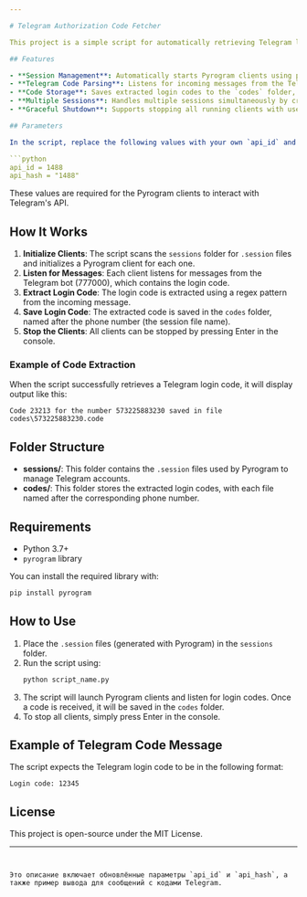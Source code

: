 ```yaml
---

# Telegram Authorization Code Fetcher

This project is a simple script for automatically retrieving Telegram login codes from sessions using the Pyrogram library. It listens to incoming messages from Telegram's official number (777000) and extracts the login code using a regular expression. Once the code is found, it is saved to a file for each phone number.

## Features

- **Session Management**: Automatically starts Pyrogram clients using pre-existing session files stored in the `sessions` folder.
- **Telegram Code Parsing**: Listens for incoming messages from the Telegram bot (user 777000) and extracts the login code using a regex pattern.
- **Code Storage**: Saves extracted login codes to the `codes` folder, with each code stored in a file named after the corresponding phone number.
- **Multiple Sessions**: Handles multiple sessions simultaneously by creating a Pyrogram client for each `.session` file found in the `sessions` folder.
- **Graceful Shutdown**: Supports stopping all running clients with user input.

## Parameters

In the script, replace the following values with your own `api_id` and `api_hash` from Telegram:

```python
api_id = 1488
api_hash = "1488"
```

These values are required for the Pyrogram clients to interact with Telegram's API.

## How It Works

1. **Initialize Clients**: The script scans the `sessions` folder for `.session` files and initializes a Pyrogram client for each one.
2. **Listen for Messages**: Each client listens for messages from the Telegram bot (777000), which contains the login code.
3. **Extract Login Code**: The login code is extracted using a regex pattern from the incoming message.
4. **Save Login Code**: The extracted code is saved in the `codes` folder, named after the phone number (the session file name).
5. **Stop the Clients**: All clients can be stopped by pressing Enter in the console.

### Example of Code Extraction

When the script successfully retrieves a Telegram login code, it will display output like this:

```
Code 23213 for the number 573225883230 saved in file codes\573225883230.code
```

## Folder Structure

- **sessions/**: This folder contains the `.session` files used by Pyrogram to manage Telegram accounts.
- **codes/**: This folder stores the extracted login codes, with each file named after the corresponding phone number.

## Requirements

- Python 3.7+
- `pyrogram` library

You can install the required library with:
```bash
pip install pyrogram
```

## How to Use

1. Place the `.session` files (generated with Pyrogram) in the `sessions` folder.
2. Run the script using:
   ```bash
   python script_name.py
   ```
3. The script will launch Pyrogram clients and listen for login codes. Once a code is received, it will be saved in the `codes` folder.
4. To stop all clients, simply press Enter in the console.

## Example of Telegram Code Message
The script expects the Telegram login code to be in the following format:
```
Login code: 12345
```

## License

This project is open-source under the MIT License.

---
```


Это описание включает обновлённые параметры `api_id` и `api_hash`, а также пример вывода для сообщений с кодами Telegram.
